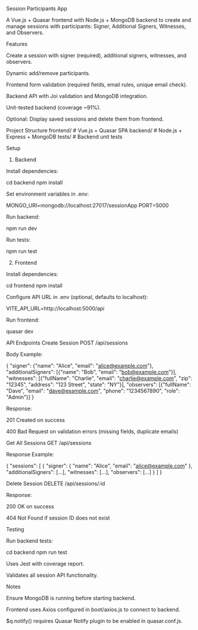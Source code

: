 ﻿Session Participants App

A Vue.js + Quasar frontend with Node.js + MongoDB backend to create and manage sessions with participants: Signer, Additional Signers, Witnesses, and Observers.

Features

Create a session with signer (required), additional signers, witnesses, and observers.

Dynamic add/remove participants.

Frontend form validation (required fields, email rules, unique email check).

Backend API with Joi validation and MongoDB integration.

Unit-tested backend (coverage ~91%).

Optional: Display saved sessions and delete them from frontend.

Project Structure
frontend/   # Vue.js + Quasar SPA
backend/    # Node.js + Express + MongoDB
tests/      # Backend unit tests

Setup
1. Backend

Install dependencies:

cd backend
npm install


Set environment variables in .env:

MONGO_URI=mongodb://localhost:27017/sessionApp
PORT=5000


Run backend:

npm run dev


Run tests:

npm run test

2. Frontend

Install dependencies:

cd frontend
npm install


Configure API URL in .env (optional, defaults to localhost):

VITE_API_URL=http://localhost:5000/api


Run frontend:

quasar dev

API Endpoints
Create Session
POST /api/sessions


Body Example:

{
  "signer": {"name": "Alice", "email": "alice@example.com"},
  "additionalSigners": [{"name": "Bob", "email": "bob@example.com"}],
  "witnesses": [{"fullName": "Charlie", "email": "charlie@example.com", "zip": "12345", "address": "123 Street", "state": "NY"}],
  "observers": [{"fullName": "Dave", "email": "dave@example.com", "phone": "1234567890", "role": "Admin"}]
}


Response:

201 Created on success

400 Bad Request on validation errors (missing fields, duplicate emails)

Get All Sessions
GET /api/sessions


Response Example:

{
  "sessions": [
    {
      "signer": { "name": "Alice", "email": "alice@example.com" },
      "additionalSigners": [...],
      "witnesses": [...],
      "observers": [...]
    }
  ]
}

Delete Session
DELETE /api/sessions/:id


Response:

200 OK on success

404 Not Found if session ID does not exist

Testing

Run backend tests:

cd backend
npm run test


Uses Jest with coverage report.

Validates all session API functionality.

Notes

Ensure MongoDB is running before starting backend.

Frontend uses Axios configured in boot/axios.js to connect to backend.

$q.notify() requires Quasar Notify plugin to be enabled in quasar.conf.js.